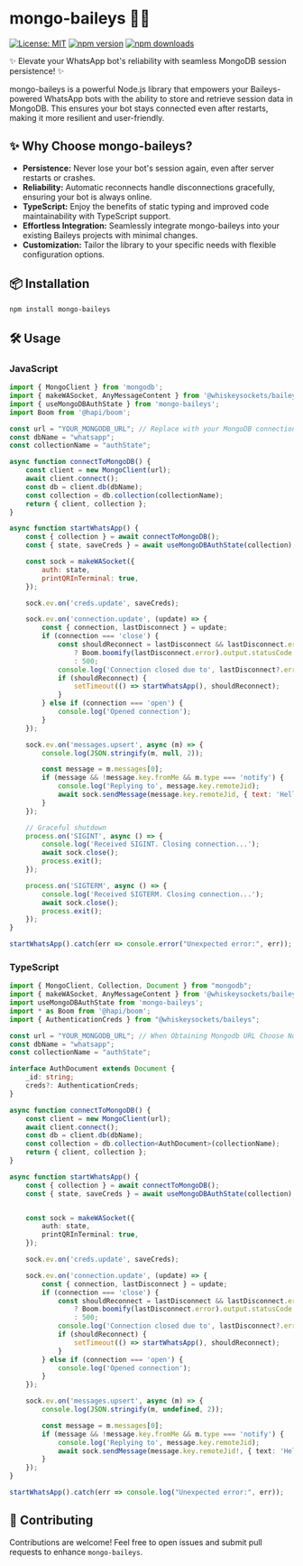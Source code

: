 # mongo-baileys 🚀💾

[![License: MIT](https://img.shields.io/badge/License-MIT-yellow.svg)](https://opensource.org/licenses/MIT)
[![npm version](https://img.shields.io/npm/v/mongo-baileys)](https://www.npmjs.com/package/mongo-baileys)
[![npm downloads](https://img.shields.io/npm/dm/mongo-baileys)](https://www.npmjs.com/package/mongo-baileys)

✨ Elevate your WhatsApp bot's reliability with seamless MongoDB session persistence! ✨

mongo-baileys is a powerful Node.js library that empowers your Baileys-powered WhatsApp bots with the ability to store and retrieve session data in MongoDB.  This ensures your bot stays connected even after restarts, making it more resilient and user-friendly.

## ✨ Why Choose mongo-baileys?

- **Persistence:** Never lose your bot's session again, even after server restarts or crashes.
- **Reliability:** Automatic reconnects handle disconnections gracefully, ensuring your bot is always online.
- **TypeScript:** Enjoy the benefits of static typing and improved code maintainability with TypeScript support.
- **Effortless Integration:**  Seamlessly integrate mongo-baileys into your existing Baileys projects with minimal changes.
- **Customization:**  Tailor the library to your specific needs with flexible configuration options.

## 📦 Installation

```bash
npm install mongo-baileys
```

## 🛠️ Usage

### JavaScript

```javascript
import { MongoClient } from 'mongodb';
import { makeWASocket, AnyMessageContent } from '@whiskeysockets/baileys';
import { useMongoDBAuthState } from 'mongo-baileys';
import Boom from '@hapi/boom';

const url = "YOUR_MONGODB_URL"; // Replace with your MongoDB connection string // When Obtaining Mongodb URL Choose NodeJS Driver Version 2 or Later but don't 3 or it higher
const dbName = "whatsapp";
const collectionName = "authState";

async function connectToMongoDB() {
    const client = new MongoClient(url);
    await client.connect();
    const db = client.db(dbName);
    const collection = db.collection(collectionName);
    return { client, collection };
}

async function startWhatsApp() {
    const { collection } = await connectToMongoDB();
    const { state, saveCreds } = await useMongoDBAuthState(collection);

    const sock = makeWASocket({
        auth: state,
        printQRInTerminal: true,
    });

    sock.ev.on('creds.update', saveCreds);

    sock.ev.on('connection.update', (update) => {
        const { connection, lastDisconnect } = update;
        if (connection === 'close') {
            const shouldReconnect = lastDisconnect && lastDisconnect.error
                ? Boom.boomify(lastDisconnect.error).output.statusCode
                : 500;
            console.log('Connection closed due to', lastDisconnect?.error, ', reconnecting in', shouldReconnect, 'ms');
            if (shouldReconnect) {
                setTimeout(() => startWhatsApp(), shouldReconnect);
            }
        } else if (connection === 'open') {
            console.log('Opened connection');
        }
    });

    sock.ev.on('messages.upsert', async (m) => {
        console.log(JSON.stringify(m, null, 2));

        const message = m.messages[0];
        if (message && !message.key.fromMe && m.type === 'notify') {
            console.log('Replying to', message.key.remoteJid);
            await sock.sendMessage(message.key.remoteJid, { text: 'Hello there!' });
        }
    });

    // Graceful shutdown
    process.on('SIGINT', async () => {
        console.log('Received SIGINT. Closing connection...');
        await sock.close();
        process.exit();
    });

    process.on('SIGTERM', async () => {
        console.log('Received SIGTERM. Closing connection...');
        await sock.close();
        process.exit();
    });
}

startWhatsApp().catch(err => console.error("Unexpected error:", err));
```

### TypeScript

```typescript
import { MongoClient, Collection, Document } from "mongodb";
import { makeWASocket, AnyMessageContent } from '@whiskeysockets/baileys';
import useMongoDBAuthState from 'mongo-baileys';
import * as Boom from '@hapi/boom';
import { AuthenticationCreds } from "@whiskeysockets/baileys";

const url = "YOUR_MONGODB_URL"; // When Obtaining Mongodb URL Choose NodeJS Driver Version 2 or Later but don't 3 or it higher
const dbName = "whatsapp";
const collectionName = "authState";

interface AuthDocument extends Document {
    _id: string;
    creds?: AuthenticationCreds;
}

async function connectToMongoDB() {
    const client = new MongoClient(url);
    await client.connect();
    const db = client.db(dbName);
    const collection = db.collection<AuthDocument>(collectionName);
    return { client, collection };
}

async function startWhatsApp() {
    const { collection } = await connectToMongoDB();
    const { state, saveCreds } = await useMongoDBAuthState(collection);


    const sock = makeWASocket({
        auth: state,
        printQRInTerminal: true,
    });

    sock.ev.on('creds.update', saveCreds);

    sock.ev.on('connection.update', (update) => {
        const { connection, lastDisconnect } = update;
        if (connection === 'close') {
            const shouldReconnect = lastDisconnect && lastDisconnect.error
                ? Boom.boomify(lastDisconnect.error).output.statusCode
                : 500;
            console.log('Connection closed due to', lastDisconnect?.error, ', reconnecting in', shouldReconnect, 'ms');
            if (shouldReconnect) {
                setTimeout(() => startWhatsApp(), shouldReconnect);
            }
        } else if (connection === 'open') {
            console.log('Opened connection');
        }
    });

    sock.ev.on('messages.upsert', async (m) => {
        console.log(JSON.stringify(m, undefined, 2));

        const message = m.messages[0];
        if (message && !message.key.fromMe && m.type === 'notify') {
            console.log('Replying to', message.key.remoteJid);
            await sock.sendMessage(message.key.remoteJid!, { text: 'Hello there!' } as AnyMessageContent);
        }
    });
}

startWhatsApp().catch(err => console.log("Unexpected error:", err));

```

## 🤝 Contributing

Contributions are welcome! Feel free to open issues and submit pull requests to enhance `mongo-baileys`.

